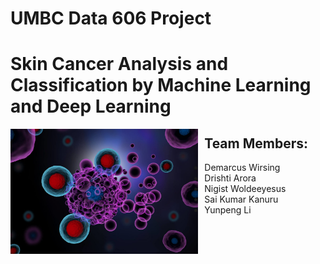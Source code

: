 # UMBC Data 606 Project
# Skin Cancer Analysis and Classification by Machine Learning and Deep Learning

<img src="logo/logo.jpg" alt="Cancer Cell" style="float: left; margin-right: 10px; width:450; height: 200px; "  />

## Team Members: 

- Demarcus Wirsing
- Drishti Arora
- Nigist Woldeeyesus
- Sai Kumar Kanuru
- Yunpeng Li

